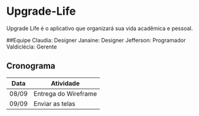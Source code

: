 # Upgrade-Life
Upgrade Life é o aplicativo que organizará sua vida acadêmica e pessoal.

##Equipe
Claudia: Designer
Janaine: Designer
Jefferson: Programador
Valdiclécia: Gerente

## Cronograma
Data | Atividade
------------ | -------------
08/09 | Entrega do Wireframe
09/09 | Enviar as telas
